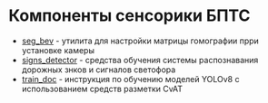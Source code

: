 # Компоненты сенсорики БПТС
* [seg_bev](seg_bev) - утилита для настройки матрицы гомографии прри установке камеры
* [signs_detector](signs_detector) - средства обучения системы распознавания дорожных знков и сигналов светофора
* [train_doc](train_doc) - инструкция по обучению моделей YOLOv8 с использованием средств разметки CvAT